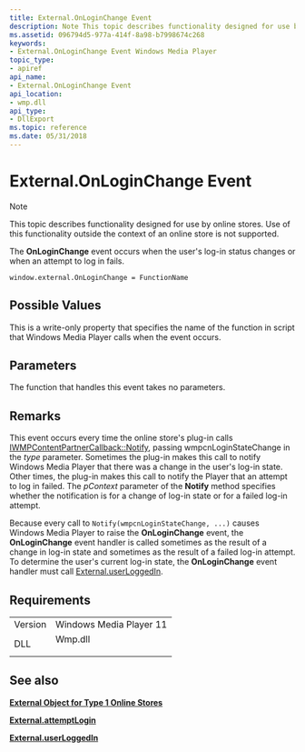 ```yaml
---
title: External.OnLoginChange Event
description: Note This topic describes functionality designed for use by online stores.
ms.assetid: 096794d5-977a-414f-8a98-b7998674c268
keywords:
- External.OnLoginChange Event Windows Media Player
topic_type:
- apiref
api_name:
- External.OnLoginChange Event
api_location:
- wmp.dll
api_type:
- DllExport
ms.topic: reference
ms.date: 05/31/2018
---
```


# External.OnLoginChange Event

> [!Note]  
> This topic describes functionality designed for use by online stores. Use of this functionality outside the context of an online store is not supported.

 

The **OnLoginChange** event occurs when the user's log-in status changes or when an attempt to log in fails.

``` syntax
window.external.OnLoginChange = FunctionName
```

## Possible Values

This is a write-only property that specifies the name of the function in script that Windows Media Player calls when the event occurs.

## Parameters

The function that handles this event takes no parameters.

## Remarks

This event occurs every time the online store's plug-in calls [IWMPContentPartnerCallback::Notify](/previous-versions/windows/desktop/api/contentpartner/nf-contentpartner-iwmpcontentpartnercallback-notify), passing wmpcnLoginStateChange in the *type* parameter. Sometimes the plug-in makes this call to notify Windows Media Player that there was a change in the user's log-in state. Other times, the plug-in makes this call to notify the Player that an attempt to log in failed. The *pContext* parameter of the **Notify** method specifies whether the notification is for a change of log-in state or for a failed log-in attempt.

Because every call to `Notify(wmpcnLoginStateChange, ...)` causes Windows Media Player to raise the **OnLoginChange** event, the **OnLoginChange** event handler is called sometimes as the result of a change in log-in state and sometimes as the result of a failed log-in attempt. To determine the user's current log-in state, the **OnLoginChange** event handler must call [External.userLoggedIn](external-userloggedin.md).

## Requirements



|                    |                                                                                    |
|--------------------|------------------------------------------------------------------------------------|
| Version<br/> | Windows Media Player 11<br/>                                                 |
| DLL<br/>     | <dl> <dt>Wmp.dll</dt> </dl> |



## See also

<dl> <dt>

[**External Object for Type 1 Online Stores**](external-object-for-type-1-online-stores.md)
</dt> <dt>

[**External.attemptLogin**](external-attemptlogin.md)
</dt> <dt>

[**External.userLoggedIn**](external-userloggedin.md)
</dt> </dl>

 

 





